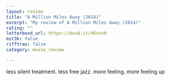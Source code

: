 ```yaml
---
layout: review
title: "A Million Miles Away (2014)"
excerpt: "My review of A Million Miles Away (2014)"
rating: ""
letterboxd_url: https://boxd.it/4KnvnH
mst3k: false
rifftrax: false
category: movie_review

---
```


less silent treatment. less free jazz. more feeling. more feeling up
